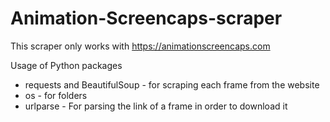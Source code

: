 # Animation-Screencaps-scraper
This scraper only works with https://animationscreencaps.com

Usage of Python packages
- requests and BeautifulSoup - for scraping each frame from the website
- os - for folders
- urlparse - For parsing the link of a frame in order to download it